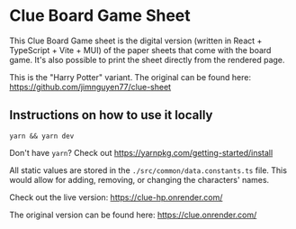 # Clue Board Game Sheet

This Clue Board Game sheet is the digital version (written in React + TypeScript + Vite + MUI) of the paper sheets that come with the board game.  It's also possible to print the sheet directly from the rendered page.

This is the "Harry Potter" variant.  The original can be found here: https://github.com/jimnguyen77/clue-sheet

## Instructions on how to use it locally
```
yarn && yarn dev
```

Don't have `yarn`? Check out https://yarnpkg.com/getting-started/install

All static values are stored in the `./src/common/data.constants.ts` file. This would allow for adding, removing, or changing the characters' names.

Check out the live version: https://clue-hp.onrender.com/

The original version can be found here: https://clue.onrender.com/
